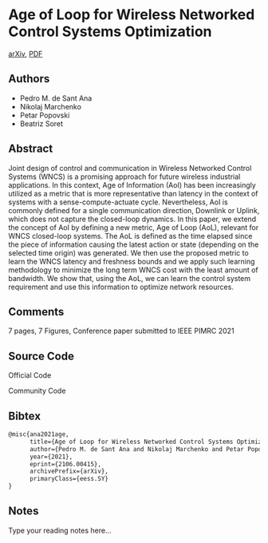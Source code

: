 
# Age of Loop for Wireless Networked Control Systems Optimization

[arXiv](https://arxiv.org/abs/2106.0415), [PDF](https://arxiv.org/pdf/2106.0415.pdf)

## Authors

- Pedro M. de Sant Ana
- Nikolaj Marchenko
- Petar Popovski
- Beatriz Soret

## Abstract

Joint design of control and communication in Wireless Networked Control Systems (WNCS) is a promising approach for future wireless industrial applications. In this context, Age of Information (AoI) has been increasingly utilized as a metric that is more representative than latency in the context of systems with a sense-compute-actuate cycle. Nevertheless, AoI is commonly defined for a single communication direction, Downlink or Uplink, which does not capture the closed-loop dynamics. In this paper, we extend the concept of AoI by defining a new metric, Age of Loop (AoL), relevant for WNCS closed-loop systems. The AoL is defined as the time elapsed since the piece of information causing the latest action or state (depending on the selected time origin) was generated. We then use the proposed metric to learn the WNCS latency and freshness bounds and we apply such learning methodology to minimize the long term WNCS cost with the least amount of bandwidth. We show that, using the AoL, we can learn the control system requirement and use this information to optimize network resources.

## Comments

7 pages, 7 Figures, Conference paper submitted to IEEE PIMRC 2021

## Source Code

Official Code



Community Code



## Bibtex

```tex
@misc{ana2021age,
      title={Age of Loop for Wireless Networked Control Systems Optimization}, 
      author={Pedro M. de Sant Ana and Nikolaj Marchenko and Petar Popovski and Beatriz Soret},
      year={2021},
      eprint={2106.00415},
      archivePrefix={arXiv},
      primaryClass={eess.SY}
}
```

## Notes

Type your reading notes here...

